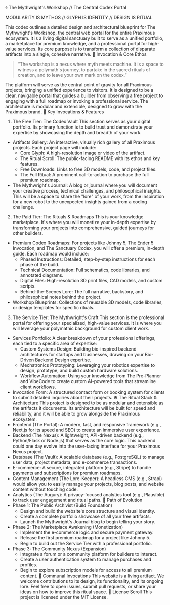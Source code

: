 🌀 The Mythwright's Workshop // The Central Codex Portal

MODULARITY IS MYTHOS // GLYPH IS IDENTITY // DESIGN IS RITUAL

This codex outlines a detailed design and architectural blueprint for The Mythwright's Workshop, the central web portal for the entire Praximous ecosystem. It is a living digital sanctuary built to serve as a unified portfolio, a marketplace for premium knowledge, and a professional portal for high-value services. Its core purpose is to transform a collection of disparate artifacts into a single, cohesive narrative.
📜 Invocation & Core Ethos
> “The workshop is a nexus where myth meets machine. It is a space to witness a polymath's journey, to partake in the sacred rituals of creation, and to leave your own mark on the codex.”
> 
The platform will serve as the central point of gravity for all Praximous projects, bringing a unified experience to visitors. It is designed to be a clear, navigable portal that guides a builder from observing a free project to engaging with a full roadmap or invoking a professional service. The architecture is modular and extensible, designed to grow with the Praximous brand.
🌟 Key Invocations & Features
1. The Free Tier: The Codex Vault
This section serves as your digital portfolio. Its primary function is to build trust and demonstrate your expertise by showcasing the depth and breadth of your work.
 * Artifacts Gallery: An interactive, visually rich gallery of all Praximous projects. Each project page will include:
   * Core Glyph: A high-resolution image or video of the artifact.
   * The Ritual Scroll: The public-facing README with its ethos and key features.
   * Free Downloads: Links to free 3D models, code, and project files.
   * The Full Ritual: A prominent call-to-action to purchase the full premium roadmap.
 * The Mythwright's Journal: A blog or journal where you will document your creative process, technical challenges, and philosophical insights. This will be a space to share the "lore" of your work, from the inspiration for a new robot to the unexpected insights gained from a coding challenge.
2. The Paid Tier: The Rituals & Roadmaps
This is your knowledge marketplace. It's where you will monetize your in-depth expertise by transforming your projects into comprehensive, guided journeys for other builders.
 * Premium Codex Roadmaps: For projects like Johnny 5, The Ender 5 Invocation, and The Sanctuary Codex, you will offer a premium, in-depth guide. Each roadmap would include:
   * Phased Instructions: Detailed, step-by-step instructions for each phase of the build.
   * Technical Documentation: Full schematics, code libraries, and annotated diagrams.
   * Digital Files: High-resolution 3D print files, CAD models, and custom scripts.
   * Behind-the-Scenes Lore: The full narrative, backstory, and philosophical notes behind the project.
 * Workshop Blueprints: Collections of reusable 3D models, code libraries, or design templates for specific rituals.
3. The Service Tier: The Mythwright's Craft
This section is the professional portal for offering your specialized, high-value services. It is where you will leverage your polymathic background for custom client work.
 * Services Portfolio: A clear breakdown of your professional offerings, each tied to a specific area of expertise:
   * Custom Systems Design: Building bio-inspired backend architectures for startups and businesses, drawing on your Bio-Driven Backend Design expertise.
   * Mechatronics Prototyping: Leveraging your robotics expertise to design, prototype, and build custom hardware solutions.
   * Workflow Automation: Using your knowledge from The Pre-Planner and VibeCode to create custom AI-powered tools that streamline client workflows.
 * Invocation Form: A structured contact form or booking system for clients to submit detailed inquiries about their projects.
⚙️ The Ritual Stack & Architecture
This project is designed to be as modular and extensible as the artifacts it documents. Its architecture will be built for speed and reliability, and it will be able to grow alongside the Praximous ecosystem.
 * Frontend (The Portal): A modern, fast, and responsive framework (e.g., Next.js for its speed and SEO) to create an immersive user experience.
 * Backend (The Nexus): A lightweight, API-driven backend (e.g., Python/Flask or Node.js) that serves as the core logic. This backend could one day evolve into the user-facing interface for your Praximous Nexus project.
 * Database (The Vault): A scalable database (e.g., PostgreSQL) to manage user data, project metadata, and e-commerce transactions.
 * E-commerce: A secure, integrated platform (e.g., Stripe) to handle payments and subscriptions for premium roadmaps.
 * Content Management (The Lore-Keeper): A headless CMS (e.g., Strapi) would allow you to easily manage your projects, blog posts, and website content without touching code.
 * Analytics (The Augury): A privacy-focused analytics tool (e.g., Plausible) to track user engagement and ritual paths.
🚀 Path of Evolution
 * Phase 1: The Public Archivist (Build Foundation)
   * Design and build the website's core structure and visual identity.
   * Create a complete portfolio showcase of all your free artifacts.
   * Launch the Mythwright's Journal blog to begin telling your story.
 * Phase 2: The Marketplace Awakening (Monetization)
   * Implement the e-commerce logic and secure payment gateway.
   * Release the first premium roadmap for a project like Johnny 5.
   * Begin to build out the Service Tier with a professional portfolio.
 * Phase 3: The Community Nexus (Expansion)
   * Integrate a forum or a community platform for builders to interact.
   * Create a user authentication system to manage purchases and profiles.
   * Begin to explore subscription models for access to all premium content.
🤝 Communal Invocations
This website is a living artifact. We welcome contributions to its design, its functionality, and its ongoing lore. Feel free to open issues, submit pull requests, or share your ideas on how to improve this ritual space.
📜 License Scroll
This project is licensed under the MIT License.
